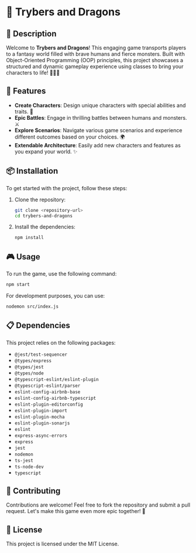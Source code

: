 # 🎲 Trybers and Dragons

## 🌟 Description
Welcome to **Trybers and Dragons**! This engaging game transports players to a fantasy world filled with brave humans and fierce monsters. Built with Object-Oriented Programming (OOP) principles, this project showcases a structured and dynamic gameplay experience using classes to bring your characters to life! 🦸‍♂️🐉

## 🚀 Features
- **Create Characters**: Design unique characters with special abilities and traits. 🌟
- **Epic Battles**: Engage in thrilling battles between humans and monsters. ⚔️
- **Explore Scenarios**: Navigate various game scenarios and experience different outcomes based on your choices. 🌍
- **Extendable Architecture**: Easily add new characters and features as you expand your world. ✨

## 📦 Installation

To get started with the project, follow these steps:

1. Clone the repository:
   ```bash
   git clone <repository-url>
   cd trybers-and-dragons
   ```

2. Install the dependencies:
   ```bash
   npm install
   ```

## 🎮 Usage

To run the game, use the following command:

```bash
npm start
```

For development purposes, you can use:

```bash
nodemon src/index.js
```

## 📋 Dependencies

This project relies on the following packages:

- `@jest/test-sequencer`
- `@types/express`
- `@types/jest`
- `@types/node`
- `@typescript-eslint/eslint-plugin`
- `@typescript-eslint/parser`
- `eslint-config-airbnb-base`
- `eslint-config-airbnb-typescript`
- `eslint-plugin-editorconfig`
- `eslint-plugin-import`
- `eslint-plugin-mocha`
- `eslint-plugin-sonarjs`
- `eslint`
- `express-async-errors`
- `express`
- `jest`
- `nodemon`
- `ts-jest`
- `ts-node-dev`
- `typescript`

## 🤝 Contributing

Contributions are welcome! Feel free to fork the repository and submit a pull request. Let's make this game even more epic together! 🎉

## 📜 License

This project is licensed under the MIT License.
